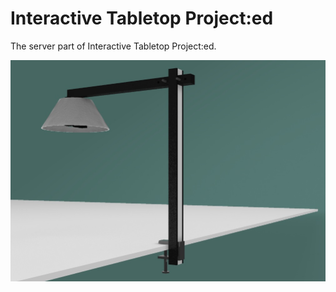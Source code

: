 Interactive Tabletop Project:ed
===============================

The server part of Interactive Tabletop Project:ed.

![Magic Lamp](photos/magic_lamp_prototype_1.jpg)
